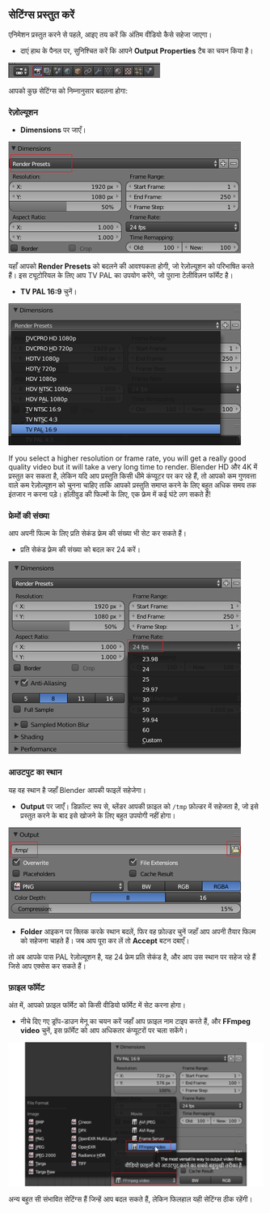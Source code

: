 ## सेटिंग्स प्रस्तुत करें

एनिमेशन प्रस्तुत करने से पहले, आइए तय करें कि अंतिम वीडियो कैसे सहेजा जाएगा।

+ दाएं हाथ के पैनल पर, सुनिश्चित करें कि आपने **Output Properties** टैब का चयन किया है।

![रेंडर (प्रस्तुत करने का) मेनू](images/blender-render-menu.png)

आपको कुछ सेटिंग्स को निम्नानुसार बदलना होगा:

### रेज़ोल्यूशन

+ **Dimensions** पर जाएँ।

![डाइमेंशन](images/blender-render-dimension.png)

यहाँ आपको **Render Presets** को बदलने की आवश्यकता होगी, जो रेज़ोल्यूशन को परिभाषित करते हैं। इस ट्यूटोरियल के लिए आप TV PAL का उपयोग करेंगे, जो पुराना टेलीविज़न फॉर्मेट है।

+ **TV PAL 16:9** चुनें।

![TV PAL चुनें](images/blender-render-presets.png)

If you select a higher resolution or frame rate, you will get a really good quality video but it will take a very long time to render. Blender HD और 4K में प्रस्तुत कर सकता है, लेकिन यदि आप प्रस्तुति किसी धीमे कंप्यूटर पर कर रहे हैं, तो आपको कम गुणवत्ता वाले कम रेज़ोल्यूशन को चुनना चाहिए ताकि आपको प्रस्तुति समाप्त करने के लिए बहुत अधिक समय तक इंतजार न करना पड़े। हॉलीवुड की फिल्मों के लिए, एक फ्रेम में कई घंटे लग सकते हैं!

### फ्रेमों की संख्या

आप अपनी फिल्म के लिए प्रति सेकंड फ्रेम की संख्या भी सेट कर सकते हैं।

+ प्रति सेकंड फ़्रेम की संख्या को बदल कर 24 करें।

![फ्रेम प्रति सेकंड](images/blender-render-frames.png)

### आउटपुट का स्थान

यह वह स्थान है जहाँ Blender आपकी फाइलें सहेजेगा।

+ **Output** पर जाएँ। डिफ़ॉल्ट रूप से, ब्लेंडर आपकी फ़ाइल को `/tmp` फ़ोल्डर में सहेजता है, जो इसे प्रस्तुत करने के बाद इसे खोजने के लिए बहुत उपयोगी नहीं होगा।

![आउटपुट का स्थान](images/blender-render-output.png)

+ **Folder** आइकन पर क्लिक करके स्थान बदलें, फिर वह फ़ोल्डर चुनें जहाँ आप अपनी तैयार फिल्म को सहेजना चाहते हैं। जब आप पूरा कर लें तो **Accept** बटन दबाएँ।

तो अब आपके पास PAL रेज़ोल्यूशन है, यह 24 फ्रेम प्रति सेकंड है, और आप उस स्थान पर सहेज रहे हैं जिसे आप एक्सेस कर सकते हैं।

### फ़ाइल फॉर्मेट

अंत में, आपको फ़ाइल फॉर्मेट को किसी वीडियो फॉर्मेट में सेट करना होगा।

+ नीचे दिए गए ड्रॉप-डाउन मेनू का चयन करें जहाँ आप फ़ाइल नाम टाइप करते हैं, और **FFmpeg video** चुनें, इस फ़ॉर्मेट को आप अधिकतर कंप्यूटरों पर चला सकेंगे।

![आउटपुट का स्थान](images/blender-render-file-format.png)

अन्य बहुत सी संभावित सेटिंग्स हैं जिन्हें आप बदल सकते हैं, लेकिन फिलहाल यही सेटिंग्स ठीक रहेंगी।